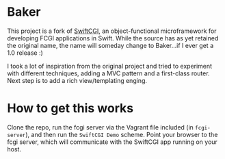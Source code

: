 # Baker
This project is a fork of [SwiftCGI](https://github.com/ianthetechie/SwiftCGI), an object-functional microframework for developing FCGI applications in Swift. While the source has as yet retained the original name, the name will someday change to Baker...if I ever get a 1.0 release :)

I took a lot of inspiration from the original project and tried to experiment with different techniques, adding a MVC pattern and a first-class router. Next step is to add a rich view/templating enging.

# How to get this works
Clone the repo, run the fcgi server via the Vagrant file included (in `fcgi-server`), and then run the `SwiftCGI Demo` scheme. Point your browser to the fcgi server, which will communicate with the SwiftCGI app running on your host.
